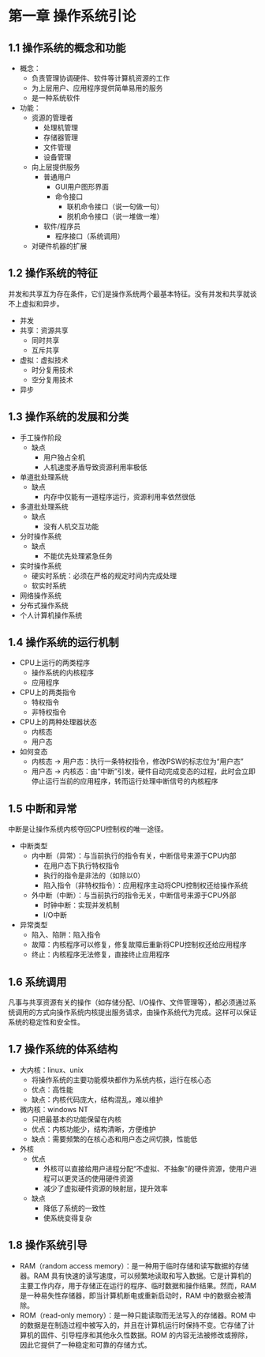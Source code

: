 # 第一章 操作系统引论
## 1.1 操作系统的概念和功能
- 概念：
  - 负责管理协调硬件、软件等计算机资源的工作
  - 为上层用户、应用程序提供简单易用的服务
  - 是一种系统软件
- 功能：
  - 资源的管理者
    - 处理机管理
    - 存储器管理
    - 文件管理
    - 设备管理
  - 向上层提供服务
    - 普通用户
      - GUI用户图形界面
      - 命令接口
        - 联机命令接口（说一句做一句）
        - 脱机命令接口（说一堆做一堆）
    - 软件/程序员
      - 程序接口（系统调用）
  - 对硬件机器的扩展

## 1.2 操作系统的特征
并发和共享互为存在条件，它们是操作系统两个最基本特征。没有并发和共享就谈不上虚拟和异步。
- 并发
- 共享：资源共享
  - 同时共享
  - 互斥共享
- 虚拟：虚拟技术
  - 时分复用技术
  - 空分复用技术
- 异步

## 1.3 操作系统的发展和分类
- 手工操作阶段
  - 缺点
    - 用户独占全机
    - 人机速度矛盾导致资源利用率极低
- 单道批处理系统
  - 缺点
    - 内存中仅能有一道程序运行，资源利用率依然很低
- 多道批处理系统
  - 缺点
    - 没有人机交互功能
- 分时操作系统
  - 缺点
    - 不能优先处理紧急任务
- 实时操作系统
  - 硬实时系统：必须在严格的规定时间内完成处理
  - 软实时系统
- 网络操作系统
- 分布式操作系统
- 个人计算机操作系统

## 1.4 操作系统的运行机制
- CPU上运行的两类程序
  - 操作系统的内核程序
  - 应用程序
- CPU上的两类指令
  - 特权指令
  - 非特权指令
- CPU上的两种处理器状态
  - 内核态
  - 用户态
- 如何变态
  - 内核态 -> 用户态：执行一条特权指令，修改PSW的标志位为“用户态”
  - 用户态 -> 内核态：由“中断”引发，硬件自动完成变态的过程，此时会立即停止运行当前的应用程序，转而运行处理中断信号的内核程序

## 1.5 中断和异常
中断是让操作系统内核夺回CPU控制权的唯一途径。
- 中断类型
  - 内中断（异常）：与当前执行的指令有关，中断信号来源于CPU内部
    - 在用户态下执行特权指令
    - 执行的指令是非法的（如除以0）
    - 陷入指令（非特权指令）：应用程序主动将CPU控制权还给操作系统
  - 外中断（中断）：与当前执行的指令无关，中断信号来源于CPU外部
    - 时钟中断：实现并发机制
    - I/O中断
- 异常类型
  - 陷入、陷阱：陷入指令
  - 故障：内核程序可以修复，修复故障后重新将CPU控制权还给应用程序
  - 终止：内核程序无法修复，直接终止应用程序

## 1.6 系统调用
凡事与共享资源有关的操作（如存储分配、I/O操作、文件管理等），都必须通过系统调用的方式向操作系统内核提出服务请求，由操作系统代为完成。这样可以保证系统的稳定性和安全性。

## 1.7 操作系统的体系结构
- 大内核：linux、unix
  - 将操作系统的主要功能模块都作为系统内核，运行在核心态
  - 优点：高性能
  - 缺点：内核代码庞大，结构混乱，难以维护
- 微内核：windows NT
  - 只把最基本的功能保留在内核
  - 优点：内核功能少，结构清晰，方便维护
  - 缺点：需要频繁的在核心态和用户态之间切换，性能低
- 外核
  - 优点
    - 外核可以直接给用户进程分配“不虚拟、不抽象”的硬件资源，使用户进程可以更灵活的使用硬件资源
    - 减少了虚拟硬件资源的映射层，提升效率
  - 缺点 
    - 降低了系统的一致性
    - 使系统变得复杂

## 1.8 操作系统引导
- RAM（random access memory）：是一种用于临时存储和读写数据的存储器。RAM 具有快速的读写速度，可以频繁地读取和写入数据。它是计算机的主要工作内存，用于存储正在运行的程序、临时数据和操作结果。然而，RAM 是一种易失性存储器，即当计算机断电或重新启动时，RAM 中的数据会被清除。
- ROM（read-only memory）：是一种只能读取而无法写入的存储器。ROM 中的数据是在制造过程中被写入的，并且在计算机运行时保持不变。它存储了计算机的固件、引导程序和其他永久性数据。ROM 的内容无法被修改或擦除，因此它提供了一种稳定和可靠的存储方式。